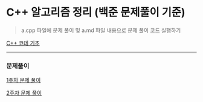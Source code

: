 # C++ 알고리즘 정리 (백준 문제풀이 기준)

> a.cpp 파일에 문제 풀이 및 a.md 파일 내용으로 문제 풀이 코드 실행하기

[C++ 코테 기초](https://github.com/CHOIJUNHYUK01/algorithm_cpp/blob/main/cpp_tutorial/README.md)

---

### 문제풀이

[1주차 문제 풀이](https://github.com/CHOIJUNHYUK01/algorithm_cpp/blob/main/1week/)

[2주차 문제 풀이](https://github.com/CHOIJUNHYUK01/algorithm_cpp/blob/main/2week/)
